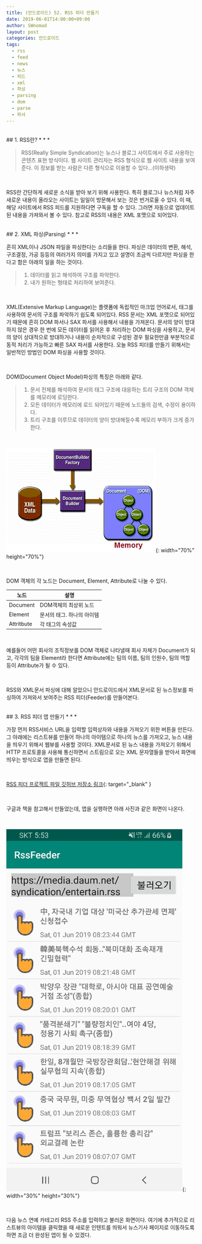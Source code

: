 ```yaml
---
title: (안드로이드) 52. RSS 피더 만들기
date: 2019-06-01T14:00:00+09:00
author: SWnomad
layout: post
categories: 안드로이드
tags:
  - rss
  - feed
  - news
  - 뉴스
  - 피드
  - xml
  - 파싱
  - parsing
  - dom
  - parse
  - 파서
---
```


<br>
## 1. RSS란?
* * *

>  RSS(Really Simple Syndication)는 뉴스나 블로그 사이트에서 주로 사용하는 콘텐츠 표현 방식이다. 웹 사이트 관리자는 RSS 형식으로 웹 사이트 내용을 보여 준다. 이 정보를 받는 사람은 다른 형식으로 이용할 수 있다...(이하생략)

<br>

RSS란 간단하게 새로운 소식을 받아 보기 위해 사용한다. 특히 블로그나 뉴스처럼 자주 새로운 내용이 올라오는 사이트는 일일이 방문해서 보는 것은 번거로울 수 있다. 이 때, 해당 사이트에서 RSS 피드를 지원하다면 구독을 할 수 있다. 그러면 자동으로 업데이트 된 내용을 가져와서 볼 수 있다. 참고로 RSS의 내용은 XML 포맷으로 되어있다.

<br>
## 2. XML 파싱(Parsing)
* * *

흔히 XML이나 JSON 파일을 파싱한다는 소리들을 한다. 파싱은 데이터의 변환, 해석, 구조결정, 가공 등등의 여러가지 의미를 가지고 있고 설명이 조금씩 다르지만 파싱을 한다고 함은 아래의 일을 하는 것이다.

> 1. 데이터를 읽고 해석하여 구조를 파악한다.
> 2. 내가 원하는 형태로 처리하여 보여준다.

<br>

XML(Extensive Markup Language)는 플랫폼에 독립적인 마크업 언어로서, 태그를 사용하여 문서의 구조를 파악하기 쉽도록 되어있다. RSS 문서는 XML 포맷으로 되어있기 때문에 흔히 DOM 파서나 SAX 파서를 사용해서 내용을 가져온다. 문서의 양이 방대하지 않은 경우 한 번에 모든 데이터를 읽어온 후 처리하는 DOM 파싱을 사용하고, 문서의 양이 상대적으로 방대하거나 내용이 순차적으로 구성된 경우 필요한만큼 부분적으로 동적 처리가 가능하고 빠른 SAX 파서를 사용한다. 오늘 RSS 피더를 만들기 위해서는 일반적인 방법인 DOM 파싱을 사용할 것이다.

<br>

DOM(Document Object Model)파싱의 특징은 아래와 같다.

> 1. 문서 전체를 해석하여 문서의 태그 구조에 대응하는 트리 구조의 DOM 객체를 메모리에 로딩한다.
> 2. 모든 데이터가 메모리에 로드 되어있기 때문에 노드들의 검색, 수정이 용이하다.
> 3. 트리 구조를 이루므로 데이터의 양이 방대해질수록 메모리 부하가 크게 증가한다.

<br>

![1](/images/android/52/1.png){: width="70%" height="70%"}

<br>

DOM 객체의 각 노드는 Document, Element, Attribute로 나눌 수 있다.

|노드|설명|
|--|---|
|Document|DOM객체의 최상위 노드|
|Element|문서의 태그. 하나의 아이템|
|Attritbute|각 태그의 속성값|

<br>

예를들어 어떤 회사의 조직정보를 DOM 객체로 나타낼때 회사 자체가 Document가 되고, 각각의 팀을 Element라 한다면 Attribute에는 팀의 이름, 팀의 인원수, 팀의 역할 등이 Attribute가 될 수 있다.

<br>

RSS와 XML문서 파싱에 대해 알았으니 안드로이드에서 XML문서로 된 뉴스정보를 파싱하여 가져와서 보여주는 RSS 피더(Feeder)를 만들어본다.

<br>
## 3. RSS 피더 앱 만들기
* * *

가장 먼저 RSS서비스 URL을 입력할 입력상자와 내용을 가져오기 위한 버튼을 만든다. 그 아래에는 리스트뷰를 만들어 하나의 아이템으로 하나의 뉴스를 가져오고, 뉴스 내용을 띄우기 위해서 웹뷰를 사용할 것이다. XML문서로 된 뉴스 내용을 가져오기 위해서 HTTP 프로토콜을 사용해 통신하면서 스트림으로 오는 XML 문자열들을 받아서 화면에 띄우는 방식으로 앱을 만들면 된다.

<br>

[RSS 피더 프로젝트 파일 깃허브 저장소 링크](https://github.com/swnomad/rssfeeder){: target="_blank" }

<br>

구글과 책을 참고해서 만들었는데, 앱을 실행하면 아래 사진과 같은 화면이 나온다.

<br>

![2](/images/android/52/2.jpg){: width="30%" height="30%"}

<br>

다음 뉴스 연예 카테고리 RSS 주소를 입력하고 불러온 화면이다. 여기에 추가적으로 리스트뷰의 아이템을 클릭했을 때 새로운 인텐트를 띄워서 뉴스기사 페이지로 이동하도록 하면 조금 더 완성된 앱이 될 수 있겠다.